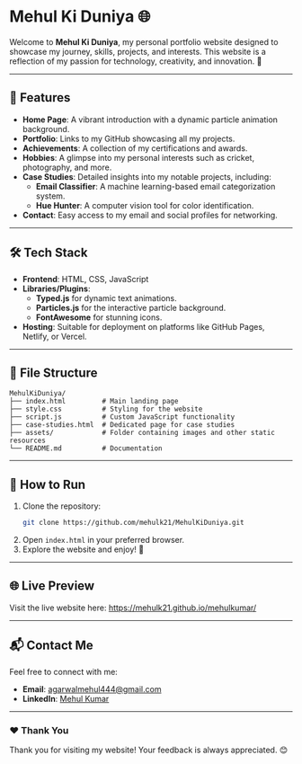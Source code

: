 # Mehul Ki Duniya 🌐

Welcome to **Mehul Ki Duniya**, my personal portfolio website designed to showcase my journey, skills, projects, and interests. This website is a reflection of my passion for technology, creativity, and innovation. 🚀

---

## 🌟 Features
- **Home Page**: A vibrant introduction with a dynamic particle animation background.
- **Portfolio**: Links to my GitHub showcasing all my projects.
- **Achievements**: A collection of my certifications and awards.
- **Hobbies**: A glimpse into my personal interests such as cricket, photography, and more.
- **Case Studies**: Detailed insights into my notable projects, including:
  - **Email Classifier**: A machine learning-based email categorization system.
  - **Hue Hunter**: A computer vision tool for color identification.
- **Contact**: Easy access to my email and social profiles for networking.

---

## 🛠️ Tech Stack
- **Frontend**: HTML, CSS, JavaScript
- **Libraries/Plugins**:
  - **Typed.js** for dynamic text animations.
  - **Particles.js** for the interactive particle background.
  - **FontAwesome** for stunning icons.
- **Hosting**: Suitable for deployment on platforms like GitHub Pages, Netlify, or Vercel.

---

## 📂 File Structure
```
MehulKiDuniya/
├── index.html         # Main landing page
├── style.css          # Styling for the website
├── script.js          # Custom JavaScript functionality
├── case-studies.html  # Dedicated page for case studies
├── assets/            # Folder containing images and other static resources
└── README.md          # Documentation
```

---

## 🚀 How to Run
1. Clone the repository:
   ```bash
   git clone https://github.com/mehulk21/MehulKiDuniya.git
   ```
2. Open `index.html` in your preferred browser.
3. Explore the website and enjoy! 🎉

---

## 🌐 Live Preview
Visit the live website here: https://mehulk21.github.io/mehulkumar/

---

## 📬 Contact Me
Feel free to connect with me:
- **Email**: [agarwalmehul444@gmail.com](mailto:agarwalmehul444@gmail.com)
- **LinkedIn**: [Mehul Kumar](https://www.linkedin.com/in/mehulkumar2108/)
---

### ❤️ Thank You
Thank you for visiting my website! Your feedback is always appreciated. 😊
